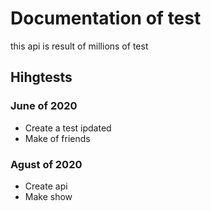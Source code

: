 # Documentation of test

this api is result of millions of test

## Hihgtests

### June of 2020
* Create a test ipdated
* Make of friends

### Agust of 2020
* Create api
* Make show
